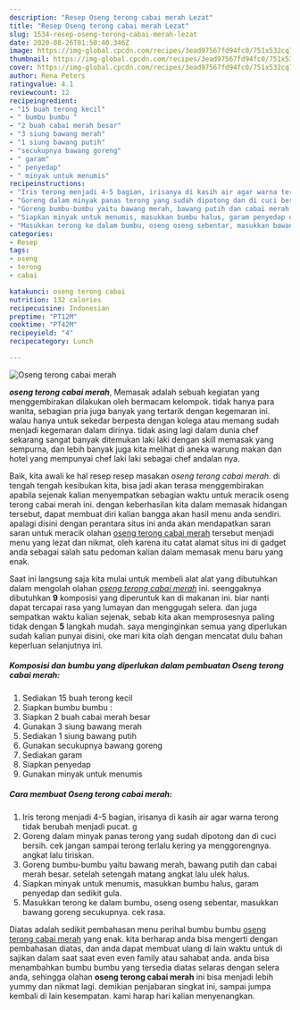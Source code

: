 ```yaml
---
description: "Resep Oseng terong cabai merah Lezat"
title: "Resep Oseng terong cabai merah Lezat"
slug: 1534-resep-oseng-terong-cabai-merah-lezat
date: 2020-08-26T01:50:40.346Z
image: https://img-global.cpcdn.com/recipes/3ead97567fd94fc0/751x532cq70/oseng-terong-cabai-merah-foto-resep-utama.jpg
thumbnail: https://img-global.cpcdn.com/recipes/3ead97567fd94fc0/751x532cq70/oseng-terong-cabai-merah-foto-resep-utama.jpg
cover: https://img-global.cpcdn.com/recipes/3ead97567fd94fc0/751x532cq70/oseng-terong-cabai-merah-foto-resep-utama.jpg
author: Rena Peters
ratingvalue: 4.1
reviewcount: 12
recipeingredient:
- "15 buah terong kecil"
- " bumbu bumbu "
- "2 buah cabai merah besar"
- "3 siung bawang merah"
- "1 siung bawang putih"
- "secukupnya bawang goreng"
- " garam"
- " penyedap"
- " minyak untuk menumis"
recipeinstructions:
- "Iris terong menjadi 4-5 bagian, irisanya di kasih air agar warna terong tidak berubah menjadi pucat. g"
- "Goreng dalam minyak panas terong yang sudah dipotong dan di cuci bersih. cek jangan sampai terong terlalu kering ya menggorengnya. angkat lalu tiriskan."
- "Goreng bumbu-bumbu yaitu bawang merah, bawang putih dan cabai merah besar. setelah setengah matang angkat lalu ulek halus."
- "Siapkan minyak untuk menumis, masukkan bumbu halus, garam penyedap dan sedikit gula."
- "Masukkan terong ke dalam bumbu, oseng oseng sebentar, masukkan bawang goreng secukupnya. cek rasa."
categories:
- Resep
tags:
- oseng
- terong
- cabai

katakunci: oseng terong cabai 
nutrition: 132 calories
recipecuisine: Indonesian
preptime: "PT12M"
cooktime: "PT42M"
recipeyield: "4"
recipecategory: Lunch

---
```



![Oseng terong cabai merah](https://img-global.cpcdn.com/recipes/3ead97567fd94fc0/751x532cq70/oseng-terong-cabai-merah-foto-resep-utama.jpg)

<b><i>oseng terong cabai merah</i></b>, Memasak adalah sebuah kegiatan yang menggembirakan dilakukan oleh bermacam kelompok. tidak hanya para wanita, sebagian pria juga banyak yang tertarik dengan kegemaran ini. walau hanya untuk sekedar berpesta dengan kolega atau memang sudah menjadi kegemaran dalam dirinya. tidak asing lagi dalam dunia chef sekarang sangat banyak ditemukan laki laki dengan skill memasak yang sempurna, dan lebih banyak juga kita melihat di aneka warung makan dan hotel yang mempunyai chef laki laki sebagai chef andalan nya.



Baik, kita awali ke hal resep resep masakan <i>oseng terong cabai merah</i>. di tengah tengah kesibukan kita, bisa jadi akan terasa menggembirakan apabila sejenak kalian menyempatkan sebagian waktu untuk meracik oseng terong cabai merah ini. dengan keberhasilan kita dalam memasak hidangan tersebut, dapat membuat diri kalian bangga akan hasil menu anda sendiri. apalagi disini dengan perantara situs ini anda akan mendapatkan saran saran untuk meracik olahan <u>oseng terong cabai merah</u> tersebut menjadi menu yang lezat dan nikmat, oleh karena itu catat alamat situs ini di gadget anda sebagai salah satu pedoman kalian dalam memasak menu baru yang enak.


Saat ini langsung saja kita mulai untuk membeli alat alat yang dibutuhkan dalam mengolah olahan <u><i>oseng terong cabai merah</i></u> ini. seenggaknya dibutuhkan <b>9</b> komposisi yang diperuntuk kan di makanan ini. biar nanti dapat tercapai rasa yang lumayan dan menggugah selera. dan juga sempatkan waktu kalian sejenak, sebab kita akan memprosesnya paling tidak dengan <b>5</b> langkah mudah. saya menginginkan semua yang diperlukan sudah kalian punyai disini, oke mari kita olah dengan mencatat dulu bahan keperluan selanjutnya ini.

<!--inarticleads1-->

##### Komposisi dan bumbu yang diperlukan dalam pembuatan Oseng terong cabai merah:

1. Sediakan 15 buah terong kecil
1. Siapkan  bumbu bumbu :
1. Siapkan 2 buah cabai merah besar
1. Gunakan 3 siung bawang merah
1. Sediakan 1 siung bawang putih
1. Gunakan secukupnya bawang goreng
1. Sediakan  garam
1. Siapkan  penyedap
1. Gunakan  minyak untuk menumis




<!--inarticleads2-->

##### Cara membuat Oseng terong cabai merah:

1. Iris terong menjadi 4-5 bagian, irisanya di kasih air agar warna terong tidak berubah menjadi pucat. g
1. Goreng dalam minyak panas terong yang sudah dipotong dan di cuci bersih. cek jangan sampai terong terlalu kering ya menggorengnya. angkat lalu tiriskan.
1. Goreng bumbu-bumbu yaitu bawang merah, bawang putih dan cabai merah besar. setelah setengah matang angkat lalu ulek halus.
1. Siapkan minyak untuk menumis, masukkan bumbu halus, garam penyedap dan sedikit gula.
1. Masukkan terong ke dalam bumbu, oseng oseng sebentar, masukkan bawang goreng secukupnya. cek rasa.




Diatas adalah sedikit pembahasan menu perihal bumbu bumbu <u>oseng terong cabai merah</u> yang enak. kita berharap anda bisa mengerti dengan pembahasan diatas, dan anda dapat membuat ulang di lain waktu untuk di sajikan dalam saat saat even even family atau sahabat anda. anda bisa menambahkan bumbu bumbu yang tersedia diatas selaras dengan selera anda, sehingga olahan <b>oseng terong cabai merah</b> ini bisa menjadi lebih yummy dan nikmat lagi. demikian penjabaran singkat ini, sampai jumpa kembali di lain kesempatan. kami harap hari kalian menyenangkan.
